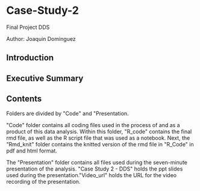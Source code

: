 # Case-Study-2

Final Project DDS

Author: Joaquin Dominguez

## Introduction

## Executive Summary

## Contents
Folders are divided by "Code" and "Presentation. 

"Code" folder contains all coding files used in the process of and as a product of this data analysis. Within this folder, "R_code" contains the final rmd file, as well as the R script file that was used as a notebook. Next, the "Rmd_knit" folder contains the knitted version of the rmd file in "R_Code" in pdf and html format. 

The "Presentation" folder contains all files used during the seven-minute presentation of the analysis. "Case Study 2 - DDS" holds the ppt slides used during the presentation."Video_url" holds the URL for the video recording of the presentation. 
